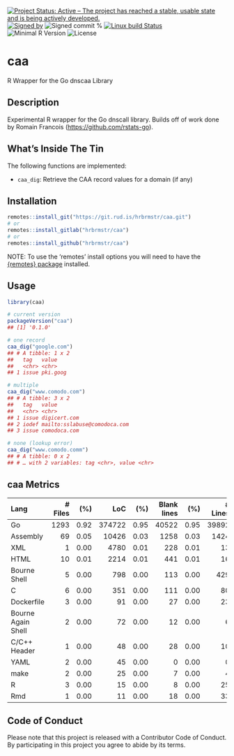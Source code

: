 
[![Project Status: Active – The project has reached a stable, usable
state and is being actively
developed.](https://www.repostatus.org/badges/latest/active.svg)](https://www.repostatus.org/#active)
[![Signed
by](https://img.shields.io/badge/Keybase-Verified-brightgreen.svg)](https://keybase.io/hrbrmstr)
![Signed commit
%](https://img.shields.io/badge/Signed_Commits-100%25-lightgrey.svg)
[![Linux build
Status](https://travis-ci.org/hrbrmstr/caa.svg?branch=master)](https://travis-ci.org/hrbrmstr/caa)  
![Minimal R
Version](https://img.shields.io/badge/R%3E%3D-3.2.0-blue.svg)
![License](https://img.shields.io/badge/License-MIT-blue.svg)

# caa

R Wrapper for the Go dnscaa Library

## Description

Experimental R wrapper for the Go dnscall library. Builds off of work
done by Romain Francois (<https://github.com/rstats-go>).

## What’s Inside The Tin

The following functions are implemented:

  - `caa_dig`: Retrieve the CAA record values for a domain (if any)

## Installation

``` r
remotes::install_git("https://git.rud.is/hrbrmstr/caa.git")
# or
remotes::install_gitlab("hrbrmstr/caa")
# or
remotes::install_github("hrbrmstr/caa")
```

NOTE: To use the ‘remotes’ install options you will need to have the
[{remotes} package](https://github.com/r-lib/remotes) installed.

## Usage

``` r
library(caa)

# current version
packageVersion("caa")
## [1] '0.1.0'
```

``` r
# one record
caa_dig("google.com")
## # A tibble: 1 x 2
##   tag   value   
##   <chr> <chr>   
## 1 issue pki.goog

# multiple
caa_dig("www.comodo.com")
## # A tibble: 3 x 2
##   tag   value                       
##   <chr> <chr>                       
## 1 issue digicert.com                
## 2 iodef mailto:sslabuse@comodoca.com
## 3 issue comodoca.com

# none (lookup error)
caa_dig("www.comodo.comm")
## # A tibble: 0 x 2
## # … with 2 variables: tag <chr>, value <chr>
```

## caa Metrics

| Lang               | \# Files |  (%) |    LoC |  (%) | Blank lines |  (%) | \# Lines |  (%) |
| :----------------- | -------: | ---: | -----: | ---: | ----------: | ---: | -------: | ---: |
| Go                 |     1293 | 0.92 | 374722 | 0.95 |       40522 | 0.95 |    39892 | 0.95 |
| Assembly           |       69 | 0.05 |  10426 | 0.03 |        1258 | 0.03 |     1424 | 0.03 |
| XML                |        1 | 0.00 |   4780 | 0.01 |         228 | 0.01 |       13 | 0.00 |
| HTML               |       10 | 0.01 |   2214 | 0.01 |         441 | 0.01 |       16 | 0.00 |
| Bourne Shell       |        5 | 0.00 |    798 | 0.00 |         113 | 0.00 |      429 | 0.01 |
| C                  |        6 | 0.00 |    351 | 0.00 |         111 | 0.00 |       80 | 0.00 |
| Dockerfile         |        3 | 0.00 |     91 | 0.00 |          27 | 0.00 |       23 | 0.00 |
| Bourne Again Shell |        2 | 0.00 |     72 | 0.00 |          12 | 0.00 |        6 | 0.00 |
| C/C++ Header       |        1 | 0.00 |     48 | 0.00 |          28 | 0.00 |       10 | 0.00 |
| YAML               |        2 | 0.00 |     45 | 0.00 |           0 | 0.00 |        0 | 0.00 |
| make               |        2 | 0.00 |     25 | 0.00 |           7 | 0.00 |        4 | 0.00 |
| R                  |        3 | 0.00 |     15 | 0.00 |           8 | 0.00 |       25 | 0.00 |
| Rmd                |        1 | 0.00 |     11 | 0.00 |          18 | 0.00 |       33 | 0.00 |

## Code of Conduct

Please note that this project is released with a Contributor Code of
Conduct. By participating in this project you agree to abide by its
terms.
